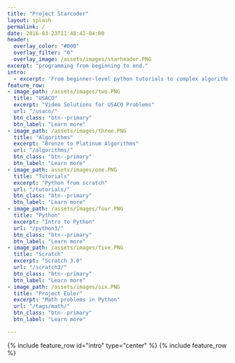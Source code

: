 ```yaml
---
title: "Project Starcoder"
layout: splash
permalink: /
date: 2016-03-23T11:48:41-04:00
header:
  overlay_color: "#000"
  overlay_filter: "0"
  overlay_image: /assets/images/starheader.PNG
excerpt: "programming from beginning to end."
intro:
  - excerpt: 'From beginner-level python tutorials to complex algorithms for the USA Computer Olympiad (USACO).'
feature_row:
- image_path: /assets/images/two.PNG
  title: "USACO"
  excerpt: "Video Solutions for USACO Problems"
  url: "/usaco/"
  btn_class: "btn--primary"
  btn_label: "Learn more"
- image_path: /assets/images/three.PNG
  title: "Algorithms"
  excerpt: "Bronze to Platinum Algorithms"
  url: "/algorithms/"
  btn_class: "btn--primary"
  btn_label: "Learn more"
- image_path: assets/images/one.PNG
  title: "Tutorials"
  excerpt: "Python from scratch"
  url: "/tutorials/"
  btn_class: "btn--primary"
  btn_label: "Learn more"
- image_path: /assets/images/four.PNG
  title: "Python"
  excerpt: "Intro to Python"
  url: "/python3/"
  btn_class: "btn--primary"
  btn_label: "Learn more"      
- image_path: /assets/images/five.PNG
  title: "Scratch"
  excerpt: "Scratch 3.0"
  url: "/scratch3/"
  btn_class: "btn--primary"
  btn_label: "Learn more"  
- image_path: /assets/images/six.PNG
  title: "Project Euler"
  excerpt: "Math problems in Python"
  url: "/tags/math/"
  btn_class: "btn--primary"
  btn_label: "Learn more"

---
```


{% include feature_row id="intro" type="center" %}
{% include feature_row %}
